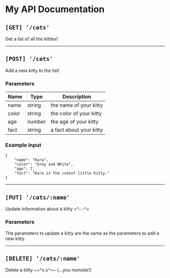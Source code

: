 # My API Documentation

## `[GET] '/cats'`
Get a list of all the kitties!

------

## `[POST] '/cats'`
Add a new kitty to the list!

### Parameters
| Name | Type | Description |
| --- | --- | --- |
| name | string | the name of your kitty |
| color | string | the color of your kitty |
| age | number | the age of your kitty |
| fact | string | a fact about your kitty |

### Example Input

```
{ 
    "name": "Kara",
    "color": "Grey and White",
    "age": 7,
    "fact": "Kara is the cutest little kitty."
}
```

------

## `[PUT] '/cats/:name'`
Update information about a kitty =^-.-^=

### Parameters
The parameters to update a kitty are the same as the parameters to add a new kitty.

------

## `[DELETE] '/cats/:name'`
Delete a kitty ~=^x.x^=~
(...you monster!)